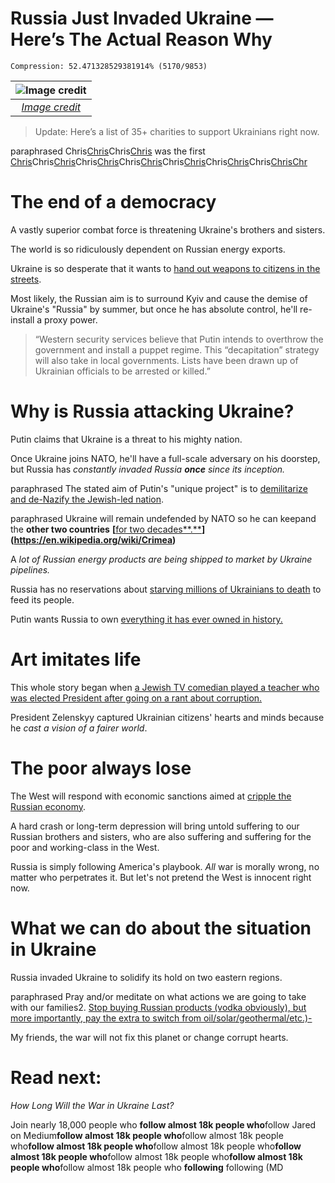 # Russia Just Invaded Ukraine — Here’s The Actual Reason Why

```
Compression: 52.471328529381914% (5170/9853)
```

| ![[Image credit](https://twitter.com/i/events/1483255084750282753)](https://miro.medium.com/max/1400/1*20eDahHgjZi2YpRo6cgwyQ.jpeg) |
|:--:|
| *[Image credit](https://twitter.com/i/events/1483255084750282753)* |

> Update: Here’s a list of 35+ charities to support Ukrainians right now.

paraphrased Chris[Chris](https://survivingtomorrow.org/medium-has-never-ever-curated-a-single-story-ive-published-that-contains-the-c-word-2b6033475d58)Chris[Chris](https://survivingtomorrow.org/medium-has-never-ever-curated-a-single-story-ive-published-that-contains-the-c-word-2b6033475d58) was the first [Chris](https://survivingtomorrow.org/medium-has-never-ever-curated-a-single-story-ive-published-that-contains-the-c-word-2b6033475d58)Chris[Chris](https://survivingtomorrow.org/medium-has-never-ever-curated-a-single-story-ive-published-that-contains-the-c-word-2b6033475d58)Chris[Chris](https://survivingtomorrow.org/medium-has-never-ever-curated-a-single-story-ive-published-that-contains-the-c-word-2b6033475d58)Chris[Chris](https://survivingtomorrow.org/medium-has-never-ever-curated-a-single-story-ive-published-that-contains-the-c-word-2b6033475d58)Chris[Chris](https://survivingtomorrow.org/medium-has-never-ever-curated-a-single-story-ive-published-that-contains-the-c-word-2b6033475d58)Chris[Chris](https://survivingtomorrow.org/medium-has-never-ever-curated-a-single-story-ive-published-that-contains-the-c-word-2b6033475d58)Chris[ChrisChr](https://survivingtomorrow.org/medium-has-never-ever-curated-a-single-story-ive-published-that-contains-the-c-word-2b6033475d58)



# The end of a democracy

A vastly superior combat force is threatening Ukraine's brothers and sisters.

The world is so ridiculously dependent on Russian energy exports.

Ukraine is so desperate that it wants to [hand out weapons to citizens in the streets](https://twitter.com/ZelenskyyUa/status/1496785547594924032).

Most likely, the Russian aim is to surround Kyiv and cause the demise of Ukraine's "Russia" by summer, but once he has absolute control, he'll re-install a proxy power.

> “Western security services believe that Putin intends to overthrow the government and install a puppet regime. This “decapitation” strategy will also take in local governments. Lists have been drawn up of Ukrainian officials to be arrested or killed.”

# Why is Russia attacking Ukraine?

Putin claims that Ukraine is a threat to his mighty nation.

Once Ukraine joins NATO, he'll have a full-scale adversary on his doorstep, but Russia has *constantly invaded Russia **once** since its inception.*

paraphrased The stated aim of Putin's "unique project" is to [demilitarize and de-Nazify the Jewish-led nation](https://www.independent.co.uk/news/world/europe/putin-russia-ukraine-military-invade-b2022046.html).

paraphrased Ukraine will remain undefended by NATO so he can keepand the **other two countries** **[**[for two decades**.**](https://www.express.co.uk/news/world/1569684/Russia-Ukraine-Vladimir-Putin-separatist-states-evg)**](https://en.wikipedia.org/wiki/Crimea)**

A *lot of Russian energy products are being shipped to market by Ukraine pipelines.*

Russia has no reservations about [starving millions of Ukrainians to death](https://en.wikipedia.org/wiki/Holodomor) to feed its people.

Putin wants Russia to own [everything it has ever owned in history.](https://snyder.substack.com/p/how-to-think-about-war-in-ukraine)

# Art imitates life

This whole story began when [a Jewish TV comedian played a teacher who was elected President after going on a rant about corruption.](https://www.youtube.com/watch?v=-9smD823aE0)

President Zelenskyy captured Ukrainian citizens' hearts and minds because he *cast a vision of a fairer world*.

# The poor always lose

The West will respond with economic sanctions aimed at [cripple the Russian economy](https://uk.news.yahoo.com/boris-johnson-vows-cripple-dictator-121327747.html).

A hard crash or long-term depression will bring untold suffering to our Russian brothers and sisters, who are also suffering and suffering for the poor and working-class in the West.

Russia is simply following America's playbook. *All* war is morally wrong, no matter who perpetrates it. But let's not pretend the West is innocent right now.

# What we can do about the situation in Ukraine

Russia invaded Ukraine to solidify its hold on two eastern regions.

paraphrased Pray and/or meditate on what actions we are going to take with our families2. 
[Stop buying Russian products (vodka obviously), but more importantly, pay the extra to switch from oil/solar/geothermal/etc.)-](https://survivingtomorrow.org/here-are-35-ways-you-can-help-ukraine-right-now-8c90a0c2bd93)

My friends, the war will not fix this planet or change corrupt hearts.

# Read next:

*How Long Will the War in Ukraine Last?*

Join nearly 18,000 people who **follow almost 18k people who**follow Jared on Medium**follow almost 18k people who**follow almost 18k people who**follow almost 18k people who**follow almost 18k people who**follow almost 18k people who**follow almost 18k people who**follow almost 18k people who**follow almost 18k people who **following** following (MD
